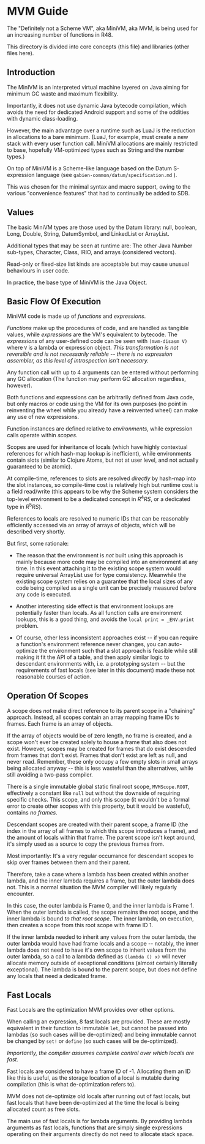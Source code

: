 # MVM Guide

The "Definitely not a Scheme VM", aka MiniVM, aka MVM, is being used for an increasing number of functions in R48.

This directory is divided into core concepts (this file) and libraries (other files here).

## Introduction

The MinIVM is an interpreted virtual machine layered on Java aiming for minimum GC waste and maximum flexibility.

Importantly, it does not use dynamic Java bytecode compilation, which avoids the need for dedicated Android support and some of the oddities with dynamic class-loading.

However, the main advantage over a runtime such as LuaJ is the reduction in allocations to a bare minimum. (LuaJ, for example, must create a new stack with every user function call. MiniVM allocations are mainly restricted to base, hopefully VM-optimized types such as String and the number types.)

On top of MiniVM is a Scheme-like language based on the Datum S-expression language (see `gabien-common/datum/specification.md` ).

This was chosen for the minimal syntax and macro support, owing to the various "convenience features" that had to continually be added to SDB.

## Values

The basic MiniVM types are those used by the Datum library: null, boolean, Long, Double, String, DatumSymbol, and LinkedList or ArrayList.

Additional types that may be seen at runtime are: The other Java Number sub-types, Character, Class, IRIO, and arrays (considered vectors).

Read-only or fixed-size list kinds are acceptable but may cause unusual behaviours in user code.

In practice, the base type of MiniVM is the Java Object.

## Basic Flow Of Execution

MiniVM code is made up of *functions* and *expressions*.

*Functions* make up the procedures of code, and are handled as tangible values, while *expressions* are the VM's equivalent to bytecode. The *expressions* of any user-defined code can be seen with `(mvm-disasm V)` where `V` is a lambda or expression object. *This transformation is not reversible and is not necessarily reliable -- there is no expression assembler, as this level of introspection isn't necessary.*

Any function call with up to 4 arguments can be entered without performing any GC allocation (The function may perform GC allocation regardless, however).

Both functions and expressions can be arbitrarily defined from Java code, but only macros or code using the VM for its own purposes (no point in reinventing the wheel while you already have a reinvented wheel) can make any use of new expressions.

Function instances are defined relative to *environments*, while expression calls operate within *scopes*.

Scopes are used for inheritance of locals (which have highly contextual references for which hash-map lookup is inefficient), while environments contain slots (similar to Clojure Atoms, but not at user level, and not actually guaranteed to be atomic).

At compile-time, references to slots are resolved *directly* by hash-map into the slot instances, so compile-time cost is relatively high but runtime cost is a field read/write (this appears to be why the Scheme system considers the top-level environment to be a dedicated concept in $R^4RS$, or a dedicated type in $R^5RS$).

References to locals are resolved to numeric IDs that can be reasonably efficiently accessed via an array of arrays of objects, which will be described very shortly.

But first, some rationale:

+ The reason that the environment is *not* built using this approach is mainly because more code may be compiled into an environment at any time. In this event attaching it to the existing scope system would require universal ArrayList use for type consistency. Meanwhile the existing scope system relies on a guarantee that the local sizes of any code being compiled as a single unit can be precisely measured before any code is executed.

+ Another interesting side effect is that environment lookups are potentially faster than locals. As all function calls are environment lookups, this is a good thing, and avoids the `local print = _ENV.print` problem.

+ Of course, other less inconsistent approaches exist -- if you can require a function's environment reference never changes, you can auto-optimize the environment such that a slot approach is feasible while still making it fit the API of a table, and then apply similar logic to descendant environments with, i.e. a prototyping system -- but the requirements of fast locals (see later in this document) made these not reasonable courses of action.

## Operation Of Scopes

A scope does *not* make direct reference to its parent scope in a "chaining" approach. Instead, all scopes contain an array mapping frame IDs to frames. Each frame is an array of objects.

If the array of objects would be of zero length, no frame is created, and a scope won't ever be created solely to house a frame that also does not exist. However, scopes may be created for frames that do exist descended from frames that don't exist. Frames that don't exist are left as null, and never read. Remember, these only occupy a few empty slots in small arrays being allocated anyway -- this is less wasteful than the alternatives, while still avoiding a two-pass compiler.

There is a single immutable global static final root scope, `MVMScope.ROOT`, effectively a constant like `null` but without the downside of requiring specific checks. This scope, and only this scope (it wouldn't be a formal error to create other scopes with this property, but it would be wasteful), contains *no frames*.

Descendant scopes are created with their parent scope, a frame ID (the index in the array of all frames to which this scope introduces a frame), and the amount of locals within that frame. The parent scope isn't kept around, it's simply used as a source to copy the previous frames from.

Most importantly: It's a very regular occurrance for descendant scopes to skip over frames between them and their parent.

Therefore, take a case where a lambda has been created within another lambda, and the inner lambda requires a frame, but the outer lambda does not. This is a normal situation the MVM compiler will likely regularly encounter.

In this case, the outer lambda is Frame 0, and the inner lambda is Frame 1. When the outer lambda is called, the scope remains the root scope, and the inner lambda is bound *to that root scope*. The inner lambda, on execution, then creates a scope from this root scope with frame ID 1.

If the inner lambda needed to inherit any values from the outer lambda, the outer lambda would have had frame locals and a scope -- notably, the inner lambda does not need to have it's own scope to inherit values from the outer lambda, so a call to a lambda defined as `(lambda () x)` will never allocate memory outside of exceptional conditions (almost certainly literally exceptional). The lambda is bound to the parent scope, but does not define any locals that need a dedicated frame.

## Fast Locals

Fast Locals are the optimization MVM provides over other options.

When calling an expression, 8 fast locals are provided. These are mostly equivalent in their function to immutable `let`, but cannot be passed into lambdas (so such cases will be de-optimized) and being immutable cannot be changed by `set!` or `define` (so such cases will be de-optimized).

*Importantly, the compiler assumes complete control over which locals are fast.*

Fast locals are considered to have a frame ID of -1. Allocating them an ID like this is useful, as the storage location of a local is mutable during compilation (this is what de-optimization refers to).

MVM does not de-optimize old locals after running out of fast locals, but fast locals that have been de-optimized at the time the local is being allocated count as free slots.

The main use of fast locals is for lambda arguments. By providing lambda arguments as fast locals, functions that are simply single expressions operating on their arguments directly do not need to allocate stack space.
